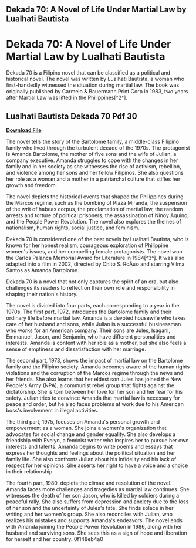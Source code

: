 ## Dekada 70: A Novel of Life Under Martial Law by Lualhati Bautista

  
# Dekada 70: A Novel of Life Under Martial Law by Lualhati Bautista
 
Dekada 70 is a Filipino novel that can be classified as a political and historical novel. The novel was written by Lualhati Bautista, a woman who first-handedly witnessed the situation during martial law. The book was originally published by Carmelo & Bauermann Print Corp in 1983, two years after Martial Law was lifted in the Philippines[^2^].
 
## Lualhati Bautista Dekada 70 Pdf 30


[**Download File**](https://www.google.com/url?q=https%3A%2F%2Ftlniurl.com%2F2tKcJR&sa=D&sntz=1&usg=AOvVaw28PqXjjV5H_Dnig1PwC4tF)

 
The novel tells the story of the Bartolome family, a middle-class Filipino family who lived through the turbulent decade of the 1970s. The protagonist is Amanda Bartolome, the mother of five sons and the wife of Julian, a company executive. Amanda struggles to cope with the changes in her family and in her society as she witnesses the rise of activism, rebellion, and violence among her sons and her fellow Filipinos. She also questions her role as a woman and a mother in a patriarchal culture that stifles her growth and freedom.
 
The novel depicts the historical events that shaped the Philippines during the Marcos regime, such as the bombing of Plaza Miranda, the suspension of the writ of habeas corpus, the proclamation of martial law, the random arrests and torture of political prisoners, the assassination of Ninoy Aquino, and the People Power Revolution. The novel also explores the themes of nationalism, human rights, social justice, and feminism.
 
Dekada 70 is considered one of the best novels by Lualhati Bautista, who is known for her honest realism, courageous exploration of Philippine women's issues, and her compelling female protagonists. The novel won the Carlos Palanca Memorial Award for Literature in 1984[^3^]. It was also adapted into a film in 2002, directed by Chito S. RoÃ±o and starring Vilma Santos as Amanda Bartolome.
 
Dekada 70 is a novel that not only captures the spirit of an era, but also challenges its readers to reflect on their own role and responsibility in shaping their nation's history.
  
The novel is divided into four parts, each corresponding to a year in the 1970s. The first part, 1972, introduces the Bartolome family and their ordinary life before martial law. Amanda is a devoted housewife who takes care of her husband and sons, while Julian is a successful businessman who works for an American company. Their sons are Jules, Isagani, Emmanuel, Jason, and Benjamin, who have different personalities and interests. Amanda is content with her role as a mother, but she also feels a sense of emptiness and dissatisfaction with her marriage.
 
The second part, 1973, shows the impact of martial law on the Bartolome family and the Filipino society. Amanda becomes aware of the human rights violations and the corruption of the Marcos regime through the news and her friends. She also learns that her eldest son Jules has joined the New People's Army (NPA), a communist rebel group that fights against the dictatorship. She is torn between her love for her son and her fear for his safety. Julian tries to convince Amanda that martial law is necessary for peace and order, but he also faces problems at work due to his American boss's involvement in illegal activities.
 
The third part, 1975, focuses on Amanda's personal growth and empowerment as a woman. She joins a women's organization that advocates for social change and gender equality. She also develops a friendship with Evelyn, a feminist writer who inspires her to pursue her own interests and talents. Amanda begins to write poems and essays that express her thoughts and feelings about the political situation and her family life. She also confronts Julian about his infidelity and his lack of respect for her opinions. She asserts her right to have a voice and a choice in their relationship.
 
The fourth part, 1980, depicts the climax and resolution of the novel. Amanda faces more challenges and tragedies as martial law continues. She witnesses the death of her son Jason, who is killed by soldiers during a peaceful rally. She also suffers from depression and anxiety due to the loss of her son and the uncertainty of Jules's fate. She finds solace in her writing and her women's group. She also reconciles with Julian, who realizes his mistakes and supports Amanda's endeavors. The novel ends with Amanda joining the People Power Revolution in 1986, along with her husband and surviving sons. She sees this as a sign of hope and liberation for herself and her country.
 0f148eb4a0
